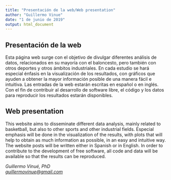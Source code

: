 ```yaml
---
title: "Presentación de la web/Web presentation"
author: "Guillermo Vinue"
date: "1 de junio de 2019"
output: html_document
---
```


## Presentación de la web

Esta página web surge con el objetivo de divulgar diferentes análisis de datos, relacionados en su mayoría con el baloncesto, pero también con otros deportes y otros ámbitos industriales. En cada estudio se hará especial énfasis en la visualización de los resultados, con gráficos que ayuden a obtener la mayor información posible de una manera fácil e intuitiva. Las entradas de la web estarán escritas en español o en inglés. Con el fin de contribuir al desarrollo de software libre, el código y los datos para reproducir los resultados estarán disponibles.

## Web presentation

This website aims to disseminate different data analysis, mainly related to basketball, but also to other sports and other industrial fields. Especial emphasis will be done in the visualization of the results, with plots that will help to obtain as much information as possible, in an easy and intuitive way. The website posts will be written either in Spanish or in English. In order to contribute to the development of free software, all code and data will be available so that the results can be reproduced.

*Guillermo Vinué, PhD*\
*guillermovinue@gmail.com*